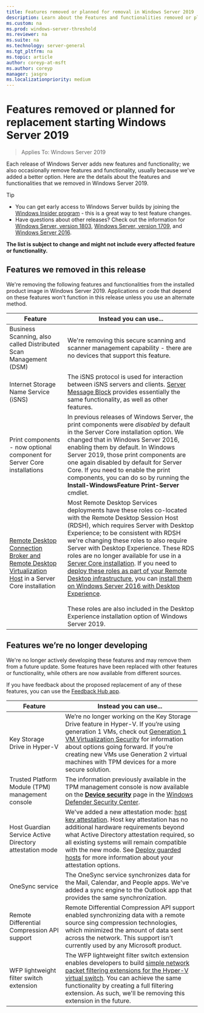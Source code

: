 ```yaml
---
title: Features removed or planned for removal in Windows Server 2019
description: Learn about the Features and functionalities removed or planned for removal starting with Windows Server 2019.
ms.custom: na
ms.prod: windows-server-threshold
ms.reviewer: na
ms.suite: na
ms.technology: server-general
ms.tgt_pltfrm: na
ms.topic: article
author: coreyp-at-msft
ms.author: coreyp
manager: jasgro
ms.localizationpriority: medium
---
```


# Features removed or planned for replacement starting Windows Server 2019

>Applies To: Windows Server 2019

Each release of Windows Server adds new features and functionality; we also occasionally remove features and functionality, usually because we've added a better option. Here are the details about the features and functionalities that we removed in Windows Server 2019.   

> [!TIP]
> - You can get early access to Windows Server builds by joining the [Windows Insider program](https://insider.windows.com) - this is a great way to test feature changes.
> - Have questions about other releases? Check out the information for [Windows Server, version 1803](../get-started/windows-server-1803-removed-features.md), [Windows Server, version 1709](../get-started/removed-features-1709.md), and [Windows Server 2016](../get-started/deprecated-features.md).

**The list is subject to change and might not include every affected feature or functionality.** 

## Features we removed in this release

We're removing the following features and functionalities from the installed product image in Windows Server 2019. Applications or code that depend on these features won't function in this release unless you use an alternate method.   

|Feature	|Instead you can use...|
|-----------|--------------------
|Business Scanning, also called Distributed Scan Management (DSM)|We're removing this secure scanning and scanner management capability - there are no devices that support this feature.|
|Internet Storage Name Service (iSNS)|The iSNS protocol is used for interaction between iSNS servers and clients. [Server Message Block](https://docs.microsoft.com/previous-versions/windows/it-pro/windows-server-2012-R2-and-2012/hh831795\(v=ws.11\)) provides essentially the same functionality, as well as other features.|
|Print components - now optional component for Server Core installations|In previous releases of Windows Server, the print components were *disabled* by default in the Server Core installation option. We changed that in Windows Server 2016, enabling them by default. In Windows Server 2019, those print components are one again disabled by default for Server Core. If you need to enable the print components, you can do so by running the **Install-WindowsFeature Print-Server** cmdlet.|
|[Remote Desktop Connection Broker and Remote Desktop Virtualization Host](../remote/remote-desktop-services/desktop-hosting-service.md) in a Server Core installation|Most Remote Desktop Services deployments have these roles co-located with the Remote Desktop Session Host (RDSH), which requires Server with Desktop Experience; to be consistent with RDSH we're changing these roles to also require Server with Desktop Experience. These RDS roles are no longer available for use in a [Server Core installation](../administration/server-core/what-is-server-core.md). If you need to [deploy these roles as part of your Remote Desktop infrastructure](../remote/remote-desktop-services/rds-deploy-infrastructure.md), you can [install them on Windows Server 2016 with Desktop Experience](getting-started-with-server-with-desktop-experience.md). <br/><br/>These roles are also included in the Desktop Experience installation option of Windows Server 2019. |



## Features we’re no longer developing

We're no longer actively developing these features and may remove them from a future update. Some features have been replaced with other features or functionality, while others are now available from different sources. 

If you have feedback about the proposed replacement of any of these features, you can use the [Feedback Hub app](https://support.microsoft.com/help/4021566/windows-10-send-feedback-to-microsoft-with-feedback-hub-app). 

|Feature	|Instead you can use...|
|-----------|---------------------|
|Key Storage Drive in Hyper-V|We’re no longer working on the Key Storage Drive feature in Hyper-V. If you’re using generation 1 VMs, check out [Generation 1 VM Virtualization Security](../virtualization/hyper-v/learn-more/generation-1-virtual-machine-security-settings-for-hyper-v) for information about options going forward. If you’re creating new VMs use Generation 2 virtual machines with TPM devices for a more secure solution. |
|Trusted Platform Module (TPM) management console|The information previously available in the TPM management console is now available on the [**Device security**](https://docs.microsoft.com/windows/security/threat-protection/windows-defender-security-center/wdsc-device-security) page in the [Windows Defender Security Center](https://docs.microsoft.com/windows/security/threat-protection/windows-defender-security-center/windows-defender-security-center).|
|Host Guardian Service Active Directory attestation mode|We've added a new attestation mode: [host key attestation](../security/guarded-fabric-shielded-vm/guarded-fabric-create-host-key.md). Host key attestation has no additional hardware requirements beyond what Active Directory attestation required, so all existing systems will remain compatible with the new mode. See [Deploy guarded hosts](../security/guarded-fabric-shielded-vm/guarded-fabric-configure-hgs-with-authorized-hyper-v-hosts.md) for more information about your attestation options.|
|OneSync service|The OneSync service synchronizes data for the Mail, Calendar, and People apps. We've added a sync engine to the Outlook app that provides the same synchronization.|
|Remote Differential Compression API support|Remote Differential Compression API support enabled synchronizing data with a remote source sing compression technologies, which minimized the amount of data sent across the network. This support isn’t currently used by any Microsoft product.|
|WFP lightweight filter switch extension|The WFP lightweight filter switch extension enables developers to build [simple network packet filtering extensions for the Hyper-V virtual switch](https://docs.microsoft.com/en-us/windows-hardware/drivers/network/using-virtual-switch-filtering). You can achieve the same functionality by creating a full filtering extension. As such, we'll be removing this extension in the future.|

